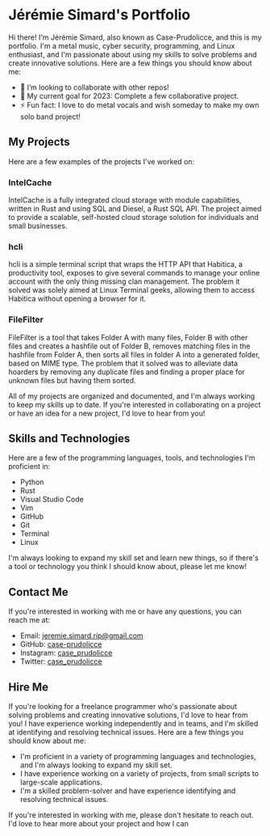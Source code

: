 # Jérémie Simard's Portfolio

Hi there! I'm Jérémie Simard, also known as Case-Prudolicce, and this is my portfolio. I'm a metal music, cyber security, programming, and Linux enthusiast, and I'm passionate about using my skills to solve problems and create innovative solutions. Here are a few things you should know about me:

- 👯 I’m looking to collaborate with other repos!
- 🥅 My current goal for 2023: Complete a few collaborative project.
- ⚡ Fun fact: I love to do metal vocals and wish someday to make my own solo band project!

## My Projects

Here are a few examples of the projects I've worked on:

### IntelCache

IntelCache is a fully integrated cloud storage with module capabilities, written in Rust and using SQL and Diesel, a Rust SQL API. The project aimed to provide a scalable, self-hosted cloud storage solution for individuals and small businesses.

### hcli

hcli is a simple terminal script that wraps the HTTP API that Habitica, a productivity tool, exposes to give several commands to manage your online account with the only thing missing clan management. The problem it solved was solely aimed at Linux Terminal geeks, allowing them to access Habitica without opening a browser for it.

### FileFilter

FileFilter is a tool that takes Folder A with many files, Folder B with other files and creates a hashfile out of Folder B, removes matching files in the hashfile from Folder A, then sorts all files in folder A into a generated folder, based on MIME type. The problem that it solved was to alleviate data hoarders by removing any duplicate files and finding a proper place for unknown files but having them sorted.

All of my projects are organized and documented, and I'm always working to keep my skills up to date. If you're interested in collaborating on a project or have an idea for a new project, I'd love to hear from you!

## Skills and Technologies

Here are a few of the programming languages, tools, and technologies I'm proficient in:

- Python
- Rust
- Visual Studio Code
- Vim
- GitHub
- Git
- Terminal
- Linux

I'm always looking to expand my skill set and learn new things, so if there's a tool or technology you think I should know about, please let me know!

## Contact Me

If you're interested in working with me or have any questions, you can reach me at:

- Email: jeremie.simard.rip@gmail.com
- GitHub: [case-prudolicce](https://github.com/case-prudolicce)
- Instagram: [case_prudolicce](https://www.instagram.com/case_prudolicce/)
- Twitter: [case_prudolicce](https://twitter.com/case_prudolicce)

## Hire Me

If you're looking for a freelance programmer who's passionate about solving problems and creating innovative solutions, I'd love to hear from you! I have experience working independently and in teams, and I'm skilled at identifying and resolving technical issues. Here are a few things you should know about me:

- I'm proficient in a variety of programming languages and technologies, and I'm always looking to expand my skill set.
- I have experience working on a variety of projects, from small scripts to large-scale applications.
- I'm a skilled problem-solver and have experience identifying and resolving technical issues.

If you're interested in working with me, please don't hesitate to reach out. I'd love to hear more about your project and how I can
